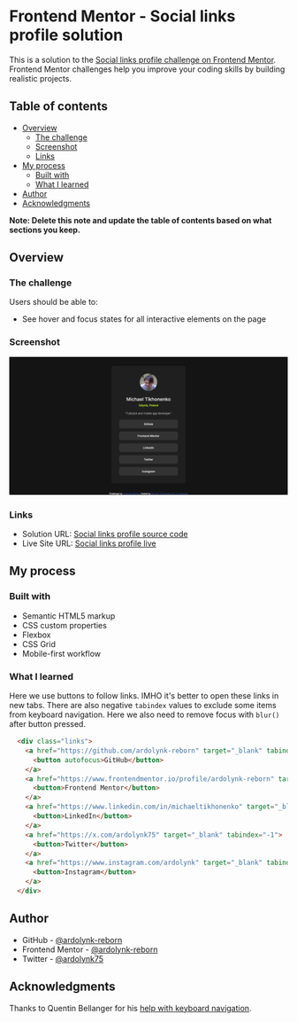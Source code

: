 # Frontend Mentor - Social links profile solution

This is a solution to the [Social links profile challenge on Frontend Mentor](https://www.frontendmentor.io/challenges/social-links-profile-UG32l9m6dQ). Frontend Mentor challenges help you improve your coding skills by building realistic projects. 

## Table of contents

- [Overview](#overview)
  - [The challenge](#the-challenge)
  - [Screenshot](#screenshot)
  - [Links](#links)
- [My process](#my-process)
  - [Built with](#built-with)
  - [What I learned](#what-i-learned)
- [Author](#author)
- [Acknowledgments](#acknowledgments)

**Note: Delete this note and update the table of contents based on what sections you keep.**

## Overview

### The challenge

Users should be able to:

- See hover and focus states for all interactive elements on the page

### Screenshot

![](./screenshot.png)

### Links

- Solution URL: [Social links profile source code](https://github.com/ardolynk-reborn/frontend-mentor/tree/main/social-links-profile-main)
- Live Site URL: [Social links profile live](https://ardolynk-reborn.github.io/frontend-mentor/social-links-profile-main)

## My process

### Built with

- Semantic HTML5 markup
- CSS custom properties
- Flexbox
- CSS Grid
- Mobile-first workflow

### What I learned

Here we use buttons to follow links. IMHO it's better to open these links in new tabs. There are also negative `tabindex` values to exclude some items from keyboard navigation. Here we also need to remove focus with `blur()` after button pressed.

```html
  <div class="links">
    <a href="https://github.com/ardolynk-reborn" target="_blank" tabindex="-1">
      <button autofocus>GitHub</button>
    </a>
    <a href="https://www.frontendmentor.io/profile/ardolynk-reborn" target="_blank" tabindex="-1">
      <button>Frontend Mentor</button>
    </a>
    <a href="https://www.linkedin.com/in/michaeltikhonenko" target="_blank" tabindex="-1">
      <button>LinkedIn</button>
    </a>
    <a href="https://x.com/ardolynk75" target="_blank" tabindex="-1">
      <button>Twitter</button>
    </a>
    <a href="https://www.instagram.com/ardolynk" target="_blank" tabindex="-1">
      <button>Instagram</button>
    </a>
  </div>
```

## Author

- GitHub - [@ardolynk-reborn](https://github.com/ardolynk-reborn)
- Frontend Mentor - [@ardolynk-reborn](https://www.frontendmentor.io/profile/ardolynk-reborn)
- Twitter - [@ardolynk75](https://x.com/ardolynk75)

## Acknowledgments

Thanks to Quentin Bellanger for his [help with keyboard navigation](https://quentin-bellanger.com/blog/keyboard-navigation).